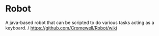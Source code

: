 # Robot

A java-based robot that can be scripted to do various tasks acting as a keyboard. /
https://github.com/Cromewell/Robot/wiki
